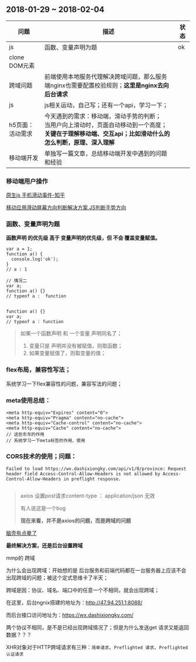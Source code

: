 

## 2018-01-29 ~ 2018-02-04

| 问题          | 描述                                       | 状态   |
| ----------- | ---------------------------------------- | ---- |
| js          | 函数、变量声明为题                                | ok   |
| clone DOM元素 |                                          |      |
| 跨域问题        | 前端使用本地服务代理解决跨域问题，那么服务端nginx也需要配置校验规则；**这里是nginx去向后台请求** |      |
| js          | js相关运动，自己写；还有一个api，学习一下；                 |      |
| h5页面：活动需求   | 今天遇到的需求：移动端，滑动手势的判断；<br />当用户向上滑动时，页面自动移动到一个高度；<br />**关键在于理解移动端、交互api；比如滑动什么的怎么判断，原理、深入理解** |      |
| 移动端开发       | 单独写一篇文章，总结移动端开发中遇到的问题和经验                 |      |



### 移动端用户操作

[原生js 手机滑动事件-知乎](https://www.zhihu.com/question/37894281)

[移动应用滑动屏幕方向判断解决方案,JS判断手势方向](http://blog.csdn.net/iwasdream/article/details/33741859)



### 函数、变量声明为题

**函数声明 的优先级 高于 变量声明的优先级，但 不会 覆盖变量赋值。**

```
var a = 1; 
function a() {
  console.log('ok');
}
// a : 1

// 情况二
var a;
function a() {}
// typeof a :  function


function a() {}
var a;
// typeof a : function
```

> 如果一个函数声明 和 一个变量 声明同名了；
>
> 1. 变量只是 声明并没有被赋值，则取函数；
> 2. 如果变量赋值了，则取变量的值；



### flex布局，兼容性写法；

系统学习一下flex兼容性的问题，兼容写法的问题；

### meta使用总结：

```
<meta http-equiv="Expires" content="0">
<meta http-equiv="Pragma" content="no-cache">
<meta http-equiv="Cache-control" content="no-cache">
<meta http-equiv="Cache" content="no-cache">
// 这些东东的作用
// 系统学习一下meta标签的作用、使用
```





### CORS技术的使用；问题：

```
Failed to load https://wx.dashixiongky.com/api/v1/0/province: Request header field Access-Control-Allow-Headers is not allowed by Access-Control-Allow-Headers in preflight response.


```

> axios 设置post请求content-type ： application/json 无效
>
> 有人说这是一个bug
>
> **现在来看，并不是axios的问题，而是跨域的问题**

[脑壳有点晕了](https://itbilu.com/javascript/js/VkiXuUcC.html)

**最终解决方案，还是后台设置跨域**

mmp的 跨域

为什么会出现跨域：开始想的是 后台服务和前端代码都在一台服务器上应该不会出现跨域的问题；被这个定式思维卡了半天；

跨域是因：协议、域名、端口中的任意一个不相同，就会出现跨域；

在这里，后台ngnix搭建的地址为：http://47.94.251.1:8088/

而后台接口访问地址为：https://wx.dashixiongky.com/

两个协议不相同，是不是已经出现跨域情况了；但是为什么发送get 请求又能返回数据？？？

XHR对象对于HTTP跨域请求有三种：`简单请求`、`Preflighted 请求`、`Preflighted 认证请求`